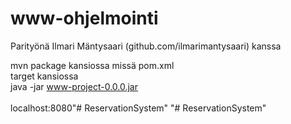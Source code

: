 # www-ohjelmointi

Parityönä Ilmari Mäntysaari (github.com/ilmarimantysaari) kanssa


mvn package kansiossa missä pom.xml</br>
target kansiossa</br>
java -jar www-project-0.0.0.jar</br>
</br>
localhost:8080"# ReservationSystem" 
"# ReservationSystem" 
